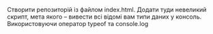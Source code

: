 Створити репозиторій із файлом index.html.
Додати туди невеликий скрипт, мета якого – вивести всі відомі вам типи даних у консоль. Використовуючи оператор typeof та console.log